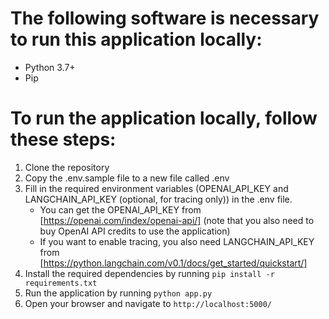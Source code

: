 # The following software is necessary to run this application locally:
- Python 3.7+
- Pip

# To run the application locally, follow these steps:
1. Clone the repository
2. Copy the .env.sample file to a new file called .env
3. Fill in the required environment variables (OPENAI_API_KEY and LANGCHAIN_API_KEY (optional, for tracing only)) in the .env file. 
    - You can get the OPENAI_API_KEY from [https://openai.com/index/openai-api/]
      (note that you also need to buy OpenAI API credits to use the application)
    - If you want to enable tracing, you also need LANGCHAIN_API_KEY from [https://python.langchain.com/v0.1/docs/get_started/quickstart/]
4. Install the required dependencies by running `pip install -r requirements.txt`
5. Run the application by running `python app.py`
6. Open your browser and navigate to `http://localhost:5000/`
```
